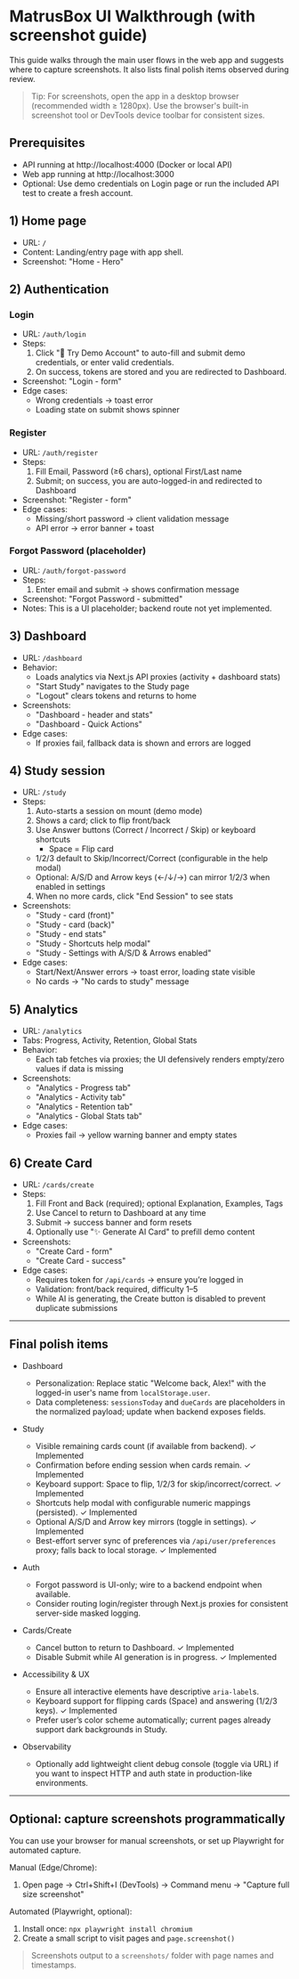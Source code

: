 # MatrusBox UI Walkthrough (with screenshot guide)

This guide walks through the main user flows in the web app and suggests where to capture screenshots. It also lists final polish items observed during review.

> Tip: For screenshots, open the app in a desktop browser (recommended width ≥ 1280px). Use the browser's built-in screenshot tool or DevTools device toolbar for consistent sizes.

## Prerequisites
- API running at http://localhost:4000 (Docker or local API)
- Web app running at http://localhost:3000
- Optional: Use demo credentials on Login page or run the included API test to create a fresh account.

## 1) Home page
- URL: `/`
- Content: Landing/entry page with app shell.
- Screenshot: "Home - Hero"

## 2) Authentication

### Login
- URL: `/auth/login`
- Steps:
  1. Click "🚀 Try Demo Account" to auto-fill and submit demo credentials, or enter valid credentials.
  2. On success, tokens are stored and you are redirected to Dashboard.
- Screenshot: "Login - form"
- Edge cases:
  - Wrong credentials → toast error
  - Loading state on submit shows spinner

### Register
- URL: `/auth/register`
- Steps:
  1. Fill Email, Password (≥6 chars), optional First/Last name
  2. Submit; on success, you are auto-logged-in and redirected to Dashboard
- Screenshot: "Register - form"
- Edge cases:
  - Missing/short password → client validation message
  - API error → error banner + toast

### Forgot Password (placeholder)
- URL: `/auth/forgot-password`
- Steps:
  1. Enter email and submit → shows confirmation message
- Screenshot: "Forgot Password - submitted"
- Notes: This is a UI placeholder; backend route not yet implemented.

## 3) Dashboard
- URL: `/dashboard`
- Behavior:
  - Loads analytics via Next.js API proxies (activity + dashboard stats)
  - "Start Study" navigates to the Study page
  - "Logout" clears tokens and returns to home
- Screenshots:
  - "Dashboard - header and stats"
  - "Dashboard - Quick Actions"
- Edge cases:
  - If proxies fail, fallback data is shown and errors are logged

## 4) Study session
- URL: `/study`
- Steps:
  1. Auto-starts a session on mount (demo mode)
  2. Shows a card; click to flip front/back
  3. Use Answer buttons (Correct / Incorrect / Skip) or keyboard shortcuts
     - Space = Flip card
  - 1/2/3 default to Skip/Incorrect/Correct (configurable in the help modal)
  - Optional: A/S/D and Arrow keys (←/↓/→) can mirror 1/2/3 when enabled in settings
  4. When no more cards, click "End Session" to see stats
- Screenshots:
  - "Study - card (front)"
  - "Study - card (back)"
  - "Study - end stats"
  - "Study - Shortcuts help modal"
  - "Study - Settings with A/S/D & Arrows enabled"
- Edge cases:
  - Start/Next/Answer errors → toast error, loading state visible
  - No cards → "No cards to study" message

## 5) Analytics
- URL: `/analytics`
- Tabs: Progress, Activity, Retention, Global Stats
- Behavior:
  - Each tab fetches via proxies; the UI defensively renders empty/zero values if data is missing
- Screenshots:
  - "Analytics - Progress tab"
  - "Analytics - Activity tab"
  - "Analytics - Retention tab"
  - "Analytics - Global Stats tab"
- Edge cases:
  - Proxies fail → yellow warning banner and empty states

## 6) Create Card
- URL: `/cards/create`
- Steps:
  1. Fill Front and Back (required); optional Explanation, Examples, Tags
  2. Use Cancel to return to Dashboard at any time
  3. Submit → success banner and form resets
  3. Optionally use "✨ Generate AI Card" to prefill demo content
- Screenshots:
  - "Create Card - form"
  - "Create Card - success"
- Edge cases:
  - Requires token for `/api/cards` → ensure you’re logged in
  - Validation: front/back required, difficulty 1–5
  - While AI is generating, the Create button is disabled to prevent duplicate submissions

---

## Final polish items

- Dashboard
  - Personalization: Replace static "Welcome back, Alex!" with the logged-in user's name from `localStorage.user`.
  - Data completeness: `sessionsToday` and `dueCards` are placeholders in the normalized payload; update when backend exposes fields.

- Study
  - Visible remaining cards count (if available from backend). ✓ Implemented
  - Confirmation before ending session when cards remain. ✓ Implemented
  - Keyboard support: Space to flip, 1/2/3 for skip/incorrect/correct. ✓ Implemented
  - Shortcuts help modal with configurable numeric mappings (persisted). ✓ Implemented
  - Optional A/S/D and Arrow key mirrors (toggle in settings). ✓ Implemented
  - Best-effort server sync of preferences via `/api/user/preferences` proxy; falls back to local storage. ✓ Implemented

- Auth
  - Forgot password is UI-only; wire to a backend endpoint when available.
  - Consider routing login/register through Next.js proxies for consistent server-side masked logging.

- Cards/Create
  - Cancel button to return to Dashboard. ✓ Implemented
  - Disable Submit while AI generation is in progress. ✓ Implemented

- Accessibility & UX
  - Ensure all interactive elements have descriptive `aria-label`s.
  - Keyboard support for flipping cards (Space) and answering (1/2/3 keys). ✓ Implemented
  - Prefer user’s color scheme automatically; current pages already support dark backgrounds in Study.

- Observability
  - Optionally add lightweight client debug console (toggle via URL) if you want to inspect HTTP and auth state in production-like environments.

---

## Optional: capture screenshots programmatically

You can use your browser for manual screenshots, or set up Playwright for automated capture.

Manual (Edge/Chrome):
1. Open page → Ctrl+Shift+I (DevTools) → Command menu → "Capture full size screenshot"

Automated (Playwright, optional):
1. Install once: `npx playwright install chromium`
2. Create a small script to visit pages and `page.screenshot()`

> Screenshots output to a `screenshots/` folder with page names and timestamps.
